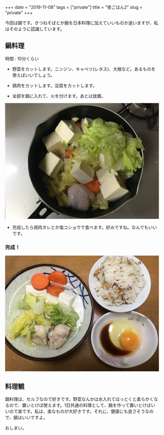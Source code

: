 +++
date = "2019-11-08"
tags = ["private"]
title = "夜ごはん2"
slug = "private"
+++

今回は鍋です。きつねそばとか鍋を日本料理に加えていいものか迷いますが、私はそのように認識しています。

## 鍋料理

時間 : 10分くらい

- 野菜をカットします。ニンジン、キャベツ(レタス)、大根など。あるものを使えばいいでしょう。

- 鶏肉をカットします。豆腐をカットします。

- 全部を鍋に入れて、火を付けます。あとは放置。

![](https://raw.githubusercontent.com/mba-hack/images/master/private_ryouri_2019-11-06223936.jpg)

- 完成したら焼肉タレとか塩コショウで食べます。好みですね。なんでもいいです。

### 完成！

![](https://raw.githubusercontent.com/mba-hack/images/master/private_ryouri_2019-11-06225009.jpg)

## 料理観

鍋料理は、セルフなので好きです。野菜なんかは水入れてほっとくと柔らかくなるので、置いとけば使えます。1日共通の料理として、鍋を作って置いとけばいいので楽です。私は、楽なものが大好きです。それに、健康にも良さそうなので、鍋はいいですよ。

おしまい。
